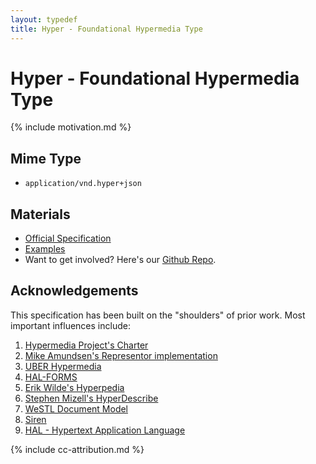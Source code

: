 ```yaml
---
layout: typedef
title: Hyper - Foundational Hypermedia Type
---
```


# Hyper - Foundational Hypermedia Type

{% include motivation.md %}

## Mime Type

-  `application/vnd.hyper+json`

## Materials

- [Official Specification](/spec.html)
- [Examples](/examples)
- Want to get involved? Here's our [Github Repo](http://github.com/inadarei/hyper).

## Acknowledgements

This specification has been built on the "shoulders" of prior work. Most
important influences include:

1. [Hypermedia Project's Charter](https://github.com/the-hypermedia-project/charter)
1. [Mike Amundsen's Representor implementation](https://github.com/apiacademy/representor)
1. [UBER Hypermedia](http://uberhypermedia.org)
1. [HAL-FORMS](https://rwcbook.github.io/hal-forms/)
1. [Erik Wilde's Hyperpedia](https://github.com/dret/hyperpedia)
1. [Stephen Mizell's HyperDescribe](https://github.com/smizell/hyperdescribe)
1. [WeSTL Document Model](https://rwcbook.github.io/wstl-spec/)
1. [Siren](https://github.com/kevinswiber/siren)
1. [HAL - Hypertext Application Language](http://stateless.co/hal_specification.html)

{% include cc-attribution.md %}
